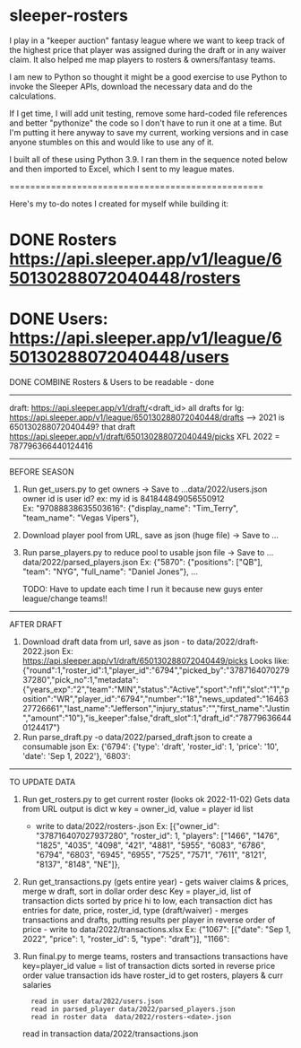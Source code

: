 # sleeper-rosters

I play in a "keeper auction" fantasy league where we want to keep track of the highest price that player was assigned during the draft or in any waiver claim.
It also helped me map players to rosters & owners/fantasy teams.

I am new to Python so thought it might be a good exercise to use Python to invoke the Sleeper APIs, download the necessary data and do the calculations.

If I get time, I will add unit testing, remove some hard-coded file references and better "pythonize" the code so I don't have to run it one at a time.
But I'm putting it here anyway to save my current, working versions and in case anyone stumbles on this and would like to use any of it.

I built all of these using Python 3.9.  I ran them in the sequence noted below and then imported to Excel, which I sent to my league mates.

=================================================


Here's my to-do notes I created for myself while building it:

# DONE Rosters  https://api.sleeper.app/v1/league/650130288072040448/rosters
# DONE Users:  https://api.sleeper.app/v1/league/650130288072040448/users
DONE COMBINE Rosters & Users to be readable - done

------------------------
draft:  https://api.sleeper.app/v1/draft/<draft_id>
all drafts for lg:  https://api.sleeper.app/v1/league/650130288072040448/drafts --> 2021 is 650130288072040449?
   that draft https://api.sleeper.app/v1/draft/650130288072040449/picks
XFL 2022 = 787796366440124416

------------------------
BEFORE SEASON
1. Run get_users.py to get owners -> Save to ...data/2022/users.json
     owner id is user id? ex: my id is  841844849056550912    
     Ex:  "97088838635503616": {"display_name": "Tim_Terry", "team_name": "Vegas Vipers"}, 

2. Download player pool from URL, save as json (huge file) -> Save to ...

3. Run parse_players.py to reduce pool to usable json file -> Save to ...
	data/2022/parsed_players.json
	Ex:  {"5870": {"positions": ["QB"], "team": "NYG", "full_name": "Daniel Jones"}, ...

   TODO: Have to update each time I run it because new guys enter league/change teams!!

------------------------
AFTER DRAFT
1. Download draft data from url, save as json - to data/2022/draft-2022.json
	Ex: https://api.sleeper.app/v1/draft/650130288072040449/picks 
	 Looks like: {"round":1,"roster_id":1,"player_id":"6794","picked_by":"378716407027937280","pick_no":1,"metadata":{"years_exp":"2","team":"MIN","status":"Active","sport":"nfl","slot":"1","position":"WR","player_id":"6794","number":"18","news_updated":"1646327726661","last_name":"Jefferson","injury_status":"","first_name":"Justin","amount":"10"},"is_keeper":false,"draft_slot":1,"draft_id":"787796366440124417"}
2. Run parse_draft.py -o data/2022/parsed_draft.json   to create a consumable json 
	Ex:  {'6794': {'type': 'draft', 'roster_id': 1, 'price': '10', 'date': 'Sep 1, 2022'}, '6803': 

------------------------
TO UPDATE DATA
1. Run get_rosters.py to get current roster (looks ok 2022-11-02)
	Gets data from URL
	output is dict w key = owner_id, value = player id list
	- write to data/2022/rosters-<date>.json
       Ex:  [{"owner_id": "378716407027937280", "roster_id": 1, "players": ["1466", "1476", "1825", "4035", "4098", "421", "4881", "5955", "6083", "6786", "6794", "6803", "6945", "6955", "7525", "7571", "7611", "8121", "8137", "8148", "NE"]},


2. Run get_transactions.py (gets entire year) - gets waiver claims & prices, merge w draft, sort in dollar order desc
	Key = player_id, list of transaction dicts sorted by price hi to low, 
					each transaction dict has entries for date, price, roster_id, type (draft/waiver) - 
       merges transactions and drafts, putting results per player in reverse order of price 
        - write to data/2022/transactions.xlsx
       Ex:  {"1067": [{"date": "Sep 1, 2022", "price": 1, "roster_id": 5, "type": "draft"}], "1166": 


4. Run final.py to merge teams, rosters and transactions
     transactions have key=player_id   value = list of transaction dicts sorted in reverse price order
           	  value transaction ids have roster_id
     to get rosters, players & curr salaries

         read in user data/2022/users.json
         read in parsed_player data/2022/parsed_players.json
         read in roster data  data/2022/rosters-<date>.json
	 read in transaction data/2022/transactions.json
